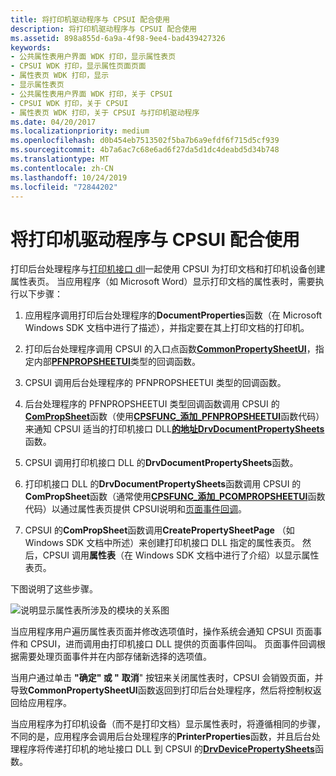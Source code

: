 ```yaml
---
title: 将打印机驱动程序与 CPSUI 配合使用
description: 将打印机驱动程序与 CPSUI 配合使用
ms.assetid: 898a855d-6a9a-4f98-9ee4-bad439427326
keywords:
- 公共属性表用户界面 WDK 打印，显示属性表页
- CPSUI WDK 打印，显示属性页面页面
- 属性表页 WDK 打印，显示
- 显示属性表页
- 公共属性表用户界面 WDK 打印，关于 CPSUI
- CPSUI WDK 打印，关于 CPSUI
- 属性表页 WDK 打印，关于 CPSUI 与打印机驱动程序
ms.date: 04/20/2017
ms.localizationpriority: medium
ms.openlocfilehash: d0b454eb7513502f5ba7b6a9efdf6f715d5cf939
ms.sourcegitcommit: 4b7a6ac7c68e6ad6f27da5d1dc4deabd5d34b748
ms.translationtype: MT
ms.contentlocale: zh-CN
ms.lasthandoff: 10/24/2019
ms.locfileid: "72844202"
---
```

# <a name="using-cpsui-with-printer-drivers"></a>将打印机驱动程序与 CPSUI 配合使用





打印后台处理程序与[打印机接口 dll](printer-interface-dll.md)一起使用 CPSUI 为打印文档和打印机设备创建属性表页。 当应用程序（如 Microsoft Word）显示打印文档的属性表时，需要执行以下步骤：

1.  应用程序调用打印后台处理程序的**DocumentProperties**函数（在 Microsoft Windows SDK 文档中进行了描述），并指定要在其上打印文档的打印机。

2.  打印后台处理程序调用 CPSUI 的入口点函数[**CommonPropertySheetUI**](https://docs.microsoft.com/windows-hardware/drivers/ddi/compstui/nf-compstui-commonpropertysheetuia)，指定内部[**PFNPROPSHEETUI**](https://docs.microsoft.com/windows-hardware/drivers/ddi/compstui/nc-compstui-pfnpropsheetui)类型的回调函数。

3.  CPSUI 调用后台处理程序的 PFNPROPSHEETUI 类型的回调函数。

4.  后台处理程序的 PFNPROPSHEETUI 类型回调函数调用 CPSUI 的[**ComPropSheet**](https://docs.microsoft.com/windows-hardware/drivers/ddi/compstui/nc-compstui-pfncompropsheet)函数（使用[**CPSFUNC\_添加\_PFNPROPSHEETUI**](https://docs.microsoft.com/previous-versions/ff546391(v=vs.85))函数代码）来通知 CPSUI 适当的打印机接口 DLL[**的地址DrvDocumentPropertySheets**](https://docs.microsoft.com/windows-hardware/drivers/ddi/winddiui/nf-winddiui-drvdocumentpropertysheets)函数。

5.  CPSUI 调用打印机接口 DLL 的**DrvDocumentPropertySheets**函数。

6.  打印机接口 DLL 的**DrvDocumentPropertySheets**函数调用 CPSUI 的**ComPropSheet**函数（通常使用[**CPSFUNC\_添加\_PCOMPROPSHEETUI**](https://docs.microsoft.com/previous-versions/ff546388(v=vs.85))函数代码）以通过属性表页提供 CPSUI说明和[页面事件回调](page-event-callbacks.md)。

7.  CPSUI 的**ComPropSheet**函数调用**CreatePropertySheetPage** （如 Windows SDK 文档中所述）来创建打印机接口 DLL 指定的属性表页。 然后，CPSUI 调用**属性表**（在 Windows SDK 文档中进行了介绍）以显示属性表页。

下图说明了这些步骤。

![说明显示属性表所涉及的模块的关系图](images/usecpsui.png)

当应用程序用户遍历属性表页面并修改选项值时，操作系统会通知 CPSUI 页面事件和 CPSUI，进而调用由打印机接口 DLL 提供的页面事件回叫。 页面事件回调根据需要处理页面事件并在内部存储新选择的选项值。

当用户通过单击 **"确定" 或 "** **取消**" 按钮来关闭属性表时，CPSUI 会销毁页面，并导致**CommonPropertySheetUI**函数返回到打印后台处理程序，然后将控制权返回给应用程序。

当应用程序为打印机设备（而不是打印文档）显示属性表时，将遵循相同的步骤，不同的是，应用程序会调用后台处理程序的**PrinterProperties**函数，并且后台处理程序将传递打印机的地址接口 DLL 到 CPSUI 的[**DrvDevicePropertySheets**](https://docs.microsoft.com/windows-hardware/drivers/ddi/winddiui/nf-winddiui-drvdevicepropertysheets)函数。

 

 




